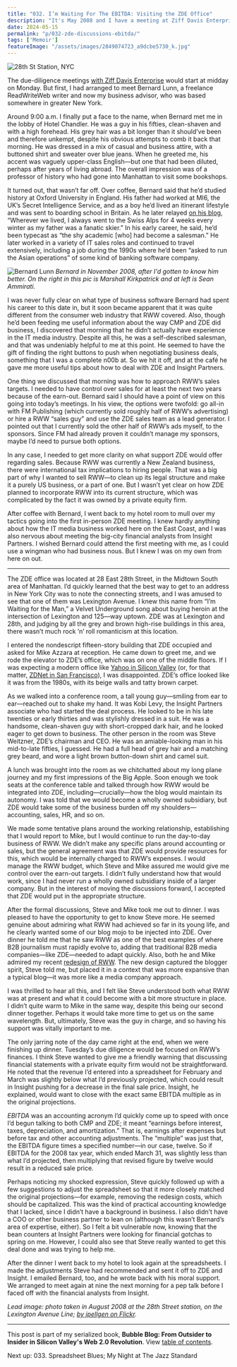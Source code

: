 ```yaml
---
title: "032. I’m Waiting For The EBITDA: Visiting the ZDE Office"
description: "It's May 2008 and I have a meeting at Ziff Davis Enterprise headquarters, at Lexington and 28th. I bet The Velvet Underground never wrote a song about accounting terms."
date: 2024-05-15
permalink: "p/032-zde-discussions-ebitda/"
tags: ['Memoir']
featureImage: "/assets/images/2849074723_a9dcbe5730_k.jpg"
---
```


![28th St Station, NYC](/assets/images/2849074723_a9dcbe5730_k.jpg)

The due-diligence meetings [with Ziff Davis Enterprise](/p/031-zde-due-diligence-begins/) would start at midday on Monday. But first, I had arranged to meet Bernard Lunn, a freelance ReadWriteWeb writer and now my business advisor, who was based somewhere in greater New York. 

Around 9:00 a.m. I finally put a face to the name, when Bernard met me in the lobby of Hotel Chandler. He was a guy in his fifties, clean-shaven and with a high forehead. His grey hair was a bit longer than it should’ve been and therefore unkempt, despite his obvious attempts to comb it back that morning. He was dressed in a mix of casual and business attire, with a buttoned shirt and sweater over blue jeans. When he greeted me, his accent was vaguely upper-class English—but one that had been diluted, perhaps after years of living abroad. The overall impression was of a professor of history who had gone into Manhattan to visit some bookshops.

It turned out, that wasn’t far off. Over coffee, Bernard said that he’d studied history at Oxford University in England. His father had worked at MI6, the UK’s Secret Intelligence Service, and as a boy he’d lived an itinerant lifestyle and was sent to boarding school in Britain. As he later relayed [on his blog](https://bernardlunn.wordpress.com/about/), “Wherever we lived, I always went to the Swiss Alps for 4 weeks every winter as my father was a fanatic skier.” In his early career, he said, he’d been typecast as “the shy academic [who] had become a salesman.” He later worked in a variety of IT sales roles and continued to travel extensively, including a job during the 1990s where he’d been “asked to run the Asian operations” of some kind of banking software company.

![Bernard Lunn](/assets/images/IMG_0204.jpeg)
*Bernard in November 2008, after I'd gotten to know him better. On the right in this pic is Marshall Kirkpatrick and at left is Sean Ammirati.*

I was never fully clear on what type of business software Bernard had spent his career to this date in, but it soon became apparent that it was quite different from the consumer web industry that RWW covered. Also, though he’d been feeding me useful information about the way CMP and ZDE did business, I discovered that morning that he didn’t actually have experience in the IT media industry. Despite all this, he was a self-described salesman, and that was undeniably helpful to me at this point. He seemed to have the gift of finding the right buttons to push when negotiating business deals, something that I was a complete n00b at. So we hit it off, and at the café he gave me more useful tips about how to deal with ZDE and Insight Partners.

One thing we discussed that morning was how to approach RWW’s sales targets. I needed to have control over sales for at least the next two years because of the earn-out. Bernard said I should have a point of view on this going into today’s meetings. In his view, the options were twofold: go all-in with FM Publishing (which currently sold roughly half of RWW’s advertising) or hire a RWW “sales guy” and use the ZDE sales team as a lead generator. I pointed out that I currently sold the other half of RWW’s ads myself, to the sponsors. Since FM had already proven it couldn’t manage my sponsors, maybe I’d need to pursue both options. 

In any case, I needed to get more clarity on what support ZDE would offer regarding sales. Because RWW was currently a New Zealand business, there were international tax implications to hiring people. That was a big part of why I wanted to sell RWW—to clean up its legal structure and make it a purely US business, or a part of one. But I wasn’t yet clear on how ZDE planned to incorporate RWW into its current structure, which was complicated by the fact it was owned by a private equity firm.

After coffee with Bernard, I went back to my hotel room to mull over my tactics going into the first in-person ZDE meeting. I knew hardly anything about how the IT media business worked here on the East Coast, and I was also nervous about meeting the big-city financial analysts from Insight Partners. I wished Bernard could attend the first meeting with me, as I could use a wingman who had business nous. But I knew I was on my own from here on out.

***

The ZDE office was located at 28 East 28th Street, in the Midtown South area of Manhattan. I’d quickly learned that the best way to get to an address in New York City was to note the connecting streets, and I was amused to see that one of them was Lexington Avenue. I knew this name from “I’m Waiting for the Man,” a Velvet Underground song about buying heroin at the intersection of Lexington and 125—way uptown. ZDE was at Lexington and 28th, and judging by all the grey and brown high-rise buildings in this area, there wasn’t much rock ’n’ roll romanticism at this location.

I entered the nondescript fifteen-story building that ZDE occupied and asked for Mike Azzara at reception. He came down to greet me, and we rode the elevator to ZDE’s office, which was on one of the middle floors. If I was expecting a modern office like [Yahoo in Silicon Valley](/p/009-richard-goes-to-yahoo) (or, for that matter, [ZDNet in San Francisco](/p/011-the-web-20-illuminati/)), I was disappointed. ZDE’s office looked like it was from the 1980s, with its beige walls and tatty brown carpet. 

As we walked into a conference room, a tall young guy—smiling from ear to ear—reached out to shake my hand. It was Kobi Levy, the Insight Partners associate who had started the deal process. He looked to be in his late twenties or early thirties and was stylishly dressed in a suit. He was a handsome, clean-shaven guy with short-cropped dark hair, and he looked eager to get down to business. The other person in the room was Steve Weitzner, ZDE’s chairman and CEO. He was an amiable-looking man in his mid-to-late fifties, I guessed. He had a full head of grey hair and a matching grey beard, and wore a light brown button-down shirt and camel suit.

A lunch was brought into the room as we chitchatted about my long plane journey and my first impressions of the Big Apple. Soon enough we took seats at the conference table and talked through how RWW would be integrated into ZDE, including—crucially—how the blog would maintain its autonomy. I was told that we would become a wholly owned subsidiary, but ZDE would take some of the business burden off my shoulders—accounting, sales, HR, and so on.

We made some tentative plans around the working relationship, establishing that I would report to Mike, but I would continue to run the day-to-day business of RWW. We didn’t make any specific plans around accounting or sales, but the general agreement was that ZDE would provide resources for this, which would be internally charged to RWW’s expenses. I would manage the RWW budget, which Steve and Mike assured me would give me control over the earn-out targets. I didn’t fully understand how that would work, since I had never run a wholly owned subsidiary inside of a larger company. But in the interest of moving the discussions forward, I accepted that ZDE would put in the appropriate structure.

After the formal discussions, Steve and Mike took me out to dinner. I was pleased to have the opportunity to get to know Steve more. He seemed genuine about admiring what RWW had achieved so far in its young life, and he clearly wanted some of our blog mojo to be injected into ZDE. Over dinner he told me that he saw RWW as one of the best examples of where B2B journalism must rapidly evolve to, adding that traditional B2B media companies—like ZDE—needed to adapt quickly. Also, both he and Mike admired my recent [redesign of RWW](/p/026-rww-redesign-2007-crunchies/). The new design captured the blogger spirit, Steve told me, but placed it in a context that was more expansive than a typical blog—it was more like a media company approach. 

I was thrilled to hear all this, and I felt like Steve understood both what RWW was at present and what it could become with a bit more structure in place. I didn’t quite warm to Mike in the same way, despite this being our second dinner together. Perhaps it would take more time to get us on the same wavelength. But, ultimately, Steve was the guy in charge, and so having his support was vitally important to me.

The only jarring note of the day came right at the end, when we were finishing up dinner. Tuesday’s due diligence would be focused on RWW’s finances. I think Steve wanted to give me a friendly warning that discussing financial statements with a private equity firm would not be straightforward. He noted that the revenue I’d entered into a spreadsheet for February and March was slightly below what I’d previously projected, which could result in Insight pushing for a decrease in the final sale price. Insight, he explained, would want to close with the exact same EBITDA multiple as in the original projections. 

*EBITDA* was an accounting acronym I’d quickly come up to speed with once I’d begun talking to both CMP and ZDE; it meant “earnings before interest, taxes, depreciation, and amortization.” That is, earnings after expenses but before tax and other accounting adjustments. The “multiple” was just that, the EBITDA figure times a specified number—in our case, twelve. So if EBITDA for the 2008 tax year, which ended March 31, was slightly less than what I’d projected, then multiplying that revised figure by twelve would result in a reduced sale price.

Perhaps noticing my shocked expression, Steve quickly followed up with a few suggestions to adjust the spreadsheet so that it more closely matched the original projections—for example, removing the redesign costs, which should be capitalized. This was the kind of practical accounting knowledge that I lacked, since I didn’t have a background in business. I also didn’t have a COO or other business partner to lean on (although this wasn’t Bernard’s area of expertise, either). So I felt a bit vulnerable now, knowing that the bean counters at Insight Partners were looking for financial gotchas to spring on me. However, I could also see that Steve really wanted to get this deal done and was trying to help me.

After the dinner I went back to my hotel to look again at the spreadsheets. I made the adjustments Steve had recommended and sent it off to ZDE and Insight. I emailed Bernard, too, and he wrote back with his moral support. We arranged to meet again at nine the next morning for a pep talk before I faced off with the financial analysts from Insight.

*Lead image: photo taken in August 2008 at the 28th Street station, on the Lexington Avenue Line; [by jpellgen on Flickr](https://www.flickr.com/photos/jpellgen/2849074723/).*

* * *

This post is part of my serialized book, **Bubble Blog: From Outsider to Insider in Silicon Valley's Web 2.0 Revolution**. View [table of contents](/p/roadmap-bubbleblog/).

Next up: 033. Spreadsheet Blues; My Night at The Jazz Standard